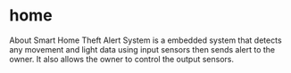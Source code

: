 # home

About
Smart Home Theft Alert System is a embedded system that detects any movement and light data using input sensors then sends alert to the owner. It also allows the owner to control the output sensors.
